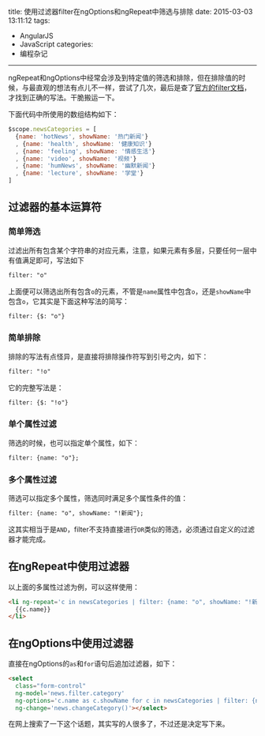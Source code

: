 title: 使用过滤器filter在ngOptions和ngRepeat中筛选与排除
date: 2015-03-03 13:11:12
tags:
  - AngularJS
  - JavaScript
categories:
  - 编程杂记
---

ngRepeat和ngOptions中经常会涉及到特定值的筛选和排除，但在排除值的时候，与最直观的想法有点儿不一样，尝试了几次，最后是查了[官方的filter文档](https://docs.angularhtml.org/api/ng/filter/filter)，才找到正确的写法。干脆搬运一下。

<!--more-->

下面代码中所使用的数组结构如下：

```js
$scope.newsCategories = [
  {name: 'hotNews', showName: '热门新闻'}
  , {name: 'health', showName: '健康知识'}
  , {name: 'feeling', showName: '情感生活'}
  , {name: 'video', showName: '视频'}
  , {name: 'humNews', showName: '幽默新闻'}
  , {name: 'lecture', showName: '学堂'}
]
```

## 过滤器的基本运算符

### 简单筛选

过滤出所有包含某个字符串的对应元素，注意，如果元素有多层，只要任何一层中有值满足即可，写法如下

```html
filter: "o"
```

上面便可以筛选出所有包含`o`的元素，不管是`name`属性中包含`o`，还是`showName`中包含`o`，它其实是下面这种写法的简写：

```html
filter: {$: "o"}
```

### 简单排除

排除的写法有点怪异，是直接将排除操作符写到引号之内，如下：

```html
filter: "!o"
```

它的完整写法是：

```html
filter: {$: "!o"}
```

### 单个属性过滤

筛选的时候，也可以指定单个属性，如下：

```html
filter: {name: "o"};
```

### 多个属性过滤

筛选可以指定多个属性，筛选同时满足多个属性条件的值：

```html
filter: {name: "o", showName: "!新闻"};
```

这其实相当于是`AND`，filter不支持直接进行`OR`类似的筛选，必须通过自定义的过滤器才能完成。

## 在ngRepeat中使用过滤器

以上面的多属性过滤为例，可以这样使用：

```html
<li ng-repeat='c in newsCategories | filter: {name: "o", showName: "!新闻"}'>
  {{c.name}}
</li>
```

## 在ngOptions中使用过滤器

直接在ngOptions的`as`和`for`语句后追加过滤器，如下：

```html
<select 
  class="form-control" 
  ng-model='news.filter.category' 
  ng-options='c.name as c.showName for c in newsCategories | filter: {name: "o", showName: "!新闻"}' 
  ng-change='news.changeCategory()'></select>
```

在网上搜索了一下这个话题，其实写的人很多了，不过还是决定写下来。
